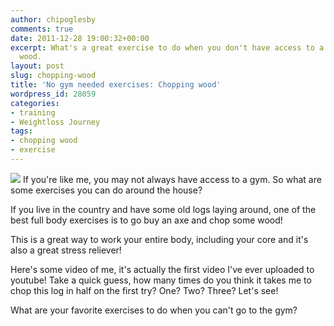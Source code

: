 ```yaml
---
author: chipoglesby
comments: true
date: 2011-12-28 19:00:32+00:00
excerpt: What's a great exercise to do when you don't have access to a gym? Try chopping
  wood.
layout: post
slug: chopping-wood
title: 'No gym needed exercises: Chopping wood'
wordpress_id: 28059
categories:
- training
- Weightloss Journey
tags:
- chopping wood
- exercise
---
```


[![](http://www.chipoglesby.com/wp-content/uploads/2011/12/wood1-150x150.jpg)](http://www.chipoglesby.com/wp-content/uploads/2011/12/wood1.jpg)
If you're like me, you may not always have access to a gym. So what are some exercises you can do around the house?

If you live in the country and have some old logs laying around, one of the best full body exercises is to go buy an axe and chop some wood!

This is a great way to work your entire body, including your core and it's also a great stress reliever!

Here's some video of me, it's actually the first video I've ever uploaded to youtube! Take a quick guess, how many times do you think it takes me to chop this log in half on the first try? One? Two? Three? Let's see!



What are your favorite exercises to do when you can't go to the gym?
